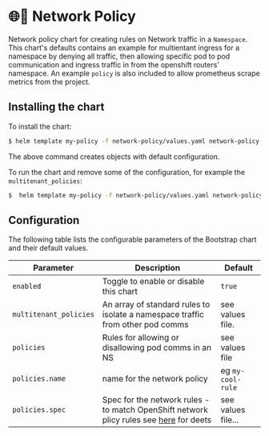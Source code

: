 # 🌐📝 Network Policy

Network policy chart for creating rules on Network traffic in a `Namespace`. This chart's defaults contains an example for multientant ingress for a namespace by denying all traffic, then allowing specific pod to pod communication and ingress traffic in from the openshift routers' namespace. An example `policy` is also included to allow prometheus scrape metrics from the project.

## Installing the chart

To install the chart:

```bash
$ helm template my-policy -f network-policy/values.yaml network-policy | oc apply -n my-project -f-
```

The above command creates objects with default configuration.

To run the chart and remove some of the configuration, for example the `multitenant_policies`:
```bash
$  helm template my-policy -f network-policy/values.yaml network-policy --set multitenant_policies= | oc apply -n my-project -f-
```


## Configuration
The following table lists the configurable parameters of the Bootstrap chart and their default values.

| Parameter                                        | Description                                                  | Default                               |
| ------------------------------------------------ | -------------------------------------------------------------| ------------------------------------- |
| `enabled`                                | Toggle to enable or disable this chart                           | `true`                               |
| `multitenant_policies`                                  | An array of standard rules to isolate a namespace traffic from other pod comms                            | see values file.                                 |
| `policies`                                 | Rules for allowing or disallowing pod comms in an NS                            | see values file                                |
| `policies.name`            | name for the network policy             | eg `my-cool-rule`  |
| `policies.spec`            | Spec for the network rules - to match OpenShift network plicy rules see [here](https://docs.openshift.com/container-platform/4.5/networking/network_policy/about-network-policy.html) for deets                  | see values file...             |
